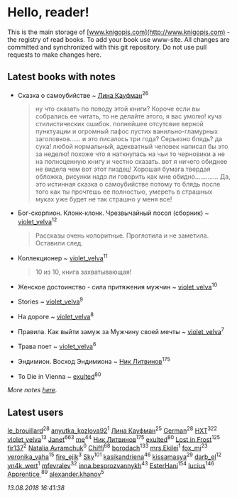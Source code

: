 # Hello, reader!
This is the main storage of [www.knigopis.com](http://www.knigopis.com) - the registry of read books.
To add your book use www-site. All changes are committed and synchronized with this git repository.
Do not use pull requests to make changes here.


## Latest books with notes
* Сказка о самоубийстве ~ [Лина Кауфман](users/143/143278479-vkontakte)<sup>26</sup>
    > ну что сказать по поводу этой книги? Короче если вы собрались ее читать, то не делайте этого, я вас  умолю!
    >  куча стилистических ошибок. полнейшее отсутсвие верной пунктуации  и огромный пафос пустих ванильно-гламурных заголовков......
    > и это писалось три года? Серьезно блядь? да сука! любой нормальный, адекватный человек  написал бы это за неделю! 
    > похоже что я наткнулась на чьи то черновики а не на полноценную книгу 
    > и честно сказать. вот я ничего обиднее не видела чем  вот этот пиздец!
    > Хорошая бумага твердая обложка,  рисунки
    > надо ли говорить как мне обидно.............
    > Да, это истинная сказка о самоубийстве потому то блядь после того как ты прочтешь 
    > ее полностью, умереть в страшных муках уже будет  не так страшно
    > у меня все!

* Бог-скорпион. Клонк-клонк. Чрезвычайный посол (сборник) ~ [violet_velva](users/116/116961712580551399099-google)<sup>12</sup>
    > Рассказы очень колоритные. Проглотила и не заметила. Оставили след.

* Коллекционер ~ [violet_velva](users/116/116961712580551399099-google)<sup>11</sup>
    > 10 из 10, книга захватывающая!

* Женское достоинство - сила притяжения мужчин ~ [violet_velva](users/116/116961712580551399099-google)<sup>10</sup>

* Stories ~ [violet_velva](users/116/116961712580551399099-google)<sup>9</sup>

* На дороге ~ [violet_velva](users/116/116961712580551399099-google)<sup>8</sup>

* Правила. Как выйти замуж за Мужчину своей мечты ~ [violet_velva](users/116/116961712580551399099-google)<sup>7</sup>

* Трава поет ~ [violet_velva](users/116/116961712580551399099-google)<sup>6</sup>

* Эндимион. Восход Эндимиона ~ [Ник Литвинов](users/241/241974816-vkontakte)<sup>175</sup>

* To Die in Vienna ~ [exulted](users/100/100599204551896265722-google)<sup>80</sup>


_More notes [here](latest_books_with_notes.md)._


## Latest users
[le_brouillard](users/133/13330781-vkontakte)<sup>28</sup> 
[anyutka_kozlova92](users/223/22376066-vkontakte)<sup>1</sup> 
[Лина Кауфман](users/143/143278479-vkontakte)<sup>25</sup> 
[German](users/112/112254248549638795343-google)<sup>28</sup> 
[HXT](users/100/100002563462782-facebook)<sup>322</sup> 
[violet_velva](users/116/116961712580551399099-google)<sup>13</sup> 
[Janet](users/108/108113656204404967440-google)<sup>663</sup> 
[me](users/381/381417697-yandex)<sup>44</sup> 
[Ник Литвинов](users/241/241974816-vkontakte)<sup>175</sup> 
[exulted](users/100/100599204551896265722-google)<sup>80</sup> 
[Lost in Frost](users/103/103293621948650602575-google)<sup>125</sup> 
[fir137](users/176/176805114-yandex)<sup>2</sup> 
[Natalia Avramchuk](users/945/945973022276722-facebook)<sup>0</sup> 
[Chiffi](users/105/105831994080785626680-google)<sup>68</sup> 
[borodach](users/157/15706320-vkontakte)<sup>133</sup> 
[mrs.Ekilei](users/104/104505053912561500571-google)<sup>1</sup> 
[fox_mi](users/220/220022778-vkontakte)<sup>23</sup> 
[veronika_vaha](users/876/87639392-vkontakte)<sup>15</sup> 
[fire_ejik](users/329/32903202-vkontakte)<sup>3</sup> 
[Sky](users/118/118049897850017649660-google)<sup>101</sup> 
[kasikandriena](users/152/152488954-vkontakte)<sup>46</sup> 
[kissamasya](users/684/68439978-vkontakte)<sup>29</sup> 
[darb_el](users/184/184135339-vkontakte)<sup>12</sup> 
[yn4k_wert](users/215/21574100-vkontakte)<sup>1</sup> 
[mfevralev](users/140/140966150-vkontakte)<sup>32</sup> 
[inna.besprozvannykh](users/733/73323849-yandex)<sup>43</sup> 
[EsterHani](users/305/30558181-vkontakte)<sup>154</sup> 
[lucius](users/838/83820536-yandex)<sup>146</sup> 
[Apprentice ](users/528/52821952-vkontakte)<sup>89</sup> 
[alexander.khanov](users/117/117259947-yandex)<sup>5</sup> 


_13.08.2018 16:41:38_
